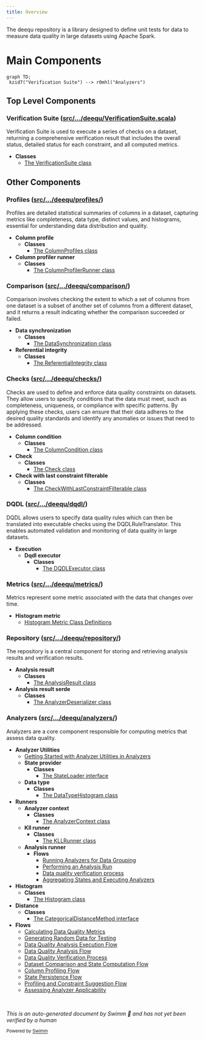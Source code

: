 ```yaml
---
title: Overview
---
```

The deequ repository is a library designed to define unit tests for data to measure data quality in large datasets using Apache Spark.

# Main Components

```mermaid
graph TD;
 kzid7("Verification Suite") --> r0mhl("Analyzers")
```

## Top Level Components

### Verification Suite (<SwmPath>[src/…/deequ/VerificationSuite.scala](src/main/scala/com/amazon/deequ/VerificationSuite.scala)</SwmPath>)

Verification Suite is used to execute a series of checks on a dataset, returning a comprehensive verification result that includes the overall status, detailed status for each constraint, and all computed metrics.

- **Classes**
  - <SwmLink doc-title="The VerificationSuite class">[The VerificationSuite class](/.swm/the-verificationsuite-class.wdm8h.sw.md)</SwmLink>

## Other Components

### Profiles (<SwmPath>[src/…/deequ/profiles/](src/main/scala/com/amazon/deequ/profiles/)</SwmPath>)

Profiles are detailed statistical summaries of columns in a dataset, capturing metrics like completeness, data type, distinct values, and histograms, essential for understanding data distribution and quality.

- **Column profile**
  - **Classes**
    - <SwmLink doc-title="The ColumnProfiles class">[The ColumnProfiles class](/.swm/the-columnprofiles-class.5ya32.sw.md)</SwmLink>
- **Column profiler runner**
  - **Classes**
    - <SwmLink doc-title="The ColumnProfilerRunner class">[The ColumnProfilerRunner class](/.swm/the-columnprofilerrunner-class.txsg4.sw.md)</SwmLink>

### Comparison (<SwmPath>[src/…/deequ/comparison/](src/main/scala/com/amazon/deequ/comparison/)</SwmPath>)

Comparison involves checking the extent to which a set of columns from one dataset is a subset of another set of columns from a different dataset, and it returns a result indicating whether the comparison succeeded or failed.

- **Data synchronization**
  - **Classes**
    - <SwmLink doc-title="The DataSynchronization class">[The DataSynchronization class](/.swm/the-datasynchronization-class.dtyfg.sw.md)</SwmLink>
- **Referential integrity**
  - **Classes**
    - <SwmLink doc-title="The ReferentialIntegrity class">[The ReferentialIntegrity class](/.swm/the-referentialintegrity-class.f6cet.sw.md)</SwmLink>

### Checks (<SwmPath>[src/…/deequ/checks/](src/main/scala/com/amazon/deequ/checks/)</SwmPath>)

Checks are used to define and enforce data quality constraints on datasets. They allow users to specify conditions that the data must meet, such as completeness, uniqueness, or compliance with specific patterns. By applying these checks, users can ensure that their data adheres to the desired quality standards and identify any anomalies or issues that need to be addressed.

- **Column condition**
  - **Classes**
    - <SwmLink doc-title="The ColumnCondition class">[The ColumnCondition class](/.swm/the-columncondition-class.v4gpc.sw.md)</SwmLink>
- **Check**
  - **Classes**
    - <SwmLink doc-title="The Check class">[The Check class](/.swm/the-check-class.rvion.sw.md)</SwmLink>
- **Check with last constraint filterable**
  - **Classes**
    - <SwmLink doc-title="The CheckWithLastConstraintFilterable class">[The CheckWithLastConstraintFilterable class](/.swm/the-checkwithlastconstraintfilterable-class.10qdn.sw.md)</SwmLink>

### DQDL (<SwmPath>[src/…/deequ/dqdl/](src/main/scala/com/amazon/deequ/dqdl/)</SwmPath>)

DQDL allows users to specify data quality rules which can then be translated into executable checks using the DQDLRuleTranslator. This enables automated validation and monitoring of data quality in large datasets.

- **Execution**
  - **Dqdl executor**
    - **Classes**
      - <SwmLink doc-title="The DQDLExecutor class">[The DQDLExecutor class](/.swm/the-dqdlexecutor-class.hsap9.sw.md)</SwmLink>

### Metrics (<SwmPath>[src/…/deequ/metrics/](src/main/scala/com/amazon/deequ/metrics/)</SwmPath>)

Metrics represent some metric associated with the data that changes over time.

- **Histogram metric**
  - <SwmLink doc-title="Histogram Metric Class Definitions">[Histogram Metric Class Definitions](/.swm/histogram-metric-class-definitions.1dv1435i.sw.md)</SwmLink>

### Repository (<SwmPath>[src/…/deequ/repository/](src/main/scala/com/amazon/deequ/repository/)</SwmPath>)

The repository is a central component for storing and retrieving analysis results and verification results.

- **Analysis result**
  - **Classes**
    - <SwmLink doc-title="The AnalysisResult class">[The AnalysisResult class](/.swm/the-analysisresult-class.rolav.sw.md)</SwmLink>
- **Analysis result serde**
  - **Classes**
    - <SwmLink doc-title="The AnalyzerDeserializer class">[The AnalyzerDeserializer class](/.swm/the-analyzerdeserializer-class.pm9l5.sw.md)</SwmLink>

### Analyzers (<SwmPath>[src/…/deequ/analyzers/](src/main/scala/com/amazon/deequ/analyzers/)</SwmPath>)

Analyzers are a core component responsible for computing metrics that assess data quality.

- **Analyzer Utilities**
  - <SwmLink doc-title="Getting Started with Analyzer Utilities in Analyzers">[Getting Started with Analyzer Utilities in Analyzers](/.swm/getting-started-with-analyzer-utilities-in-analyzers.0jmza3jx.sw.md)</SwmLink>
  - **State provider**
    - **Classes**
      - <SwmLink doc-title="The StateLoader interface">[The StateLoader interface](/.swm/the-stateloader-interface.mdk21.sw.md)</SwmLink>
  - **Data type**
    - **Classes**
      - <SwmLink doc-title="The DataTypeHistogram class">[The DataTypeHistogram class](/.swm/the-datatypehistogram-class.4yenq.sw.md)</SwmLink>
- **Runners**
  - **Analyzer context**
    - **Classes**
      - <SwmLink doc-title="The AnalyzerContext class">[The AnalyzerContext class](/.swm/the-analyzercontext-class.udbpc.sw.md)</SwmLink>
  - **Kll runner**
    - **Classes**
      - <SwmLink doc-title="The KLLRunner class">[The KLLRunner class](/.swm/the-kllrunner-class.31grx.sw.md)</SwmLink>
  - **Analysis runner**
    - **Flows**
      - <SwmLink doc-title="Running Analyzers for Data Grouping">[Running Analyzers for Data Grouping](/.swm/running-analyzers-for-data-grouping.7s993mxq.sw.md)</SwmLink>
      - <SwmLink doc-title="Performing an Analysis Run">[Performing an Analysis Run](/.swm/performing-an-analysis-run.v9p03rc9.sw.md)</SwmLink>
      - <SwmLink doc-title="Data quality verification process">[Data quality verification process](/.swm/data-quality-verification-process.mh3hskpz.sw.md)</SwmLink>
      - <SwmLink doc-title="Aggregating States and Executing Analyzers">[Aggregating States and Executing Analyzers](/.swm/aggregating-states-and-executing-analyzers.596dr2rz.sw.md)</SwmLink>
- **Histogram**
  - **Classes**
    - <SwmLink doc-title="The Histogram class">[The Histogram class](/.swm/the-histogram-class.kkw9f.sw.md)</SwmLink>
- **Distance**
  - **Classes**
    - <SwmLink doc-title="The CategoricalDistanceMethod interface">[The CategoricalDistanceMethod interface](/.swm/the-categoricaldistancemethod-interface.js259.sw.md)</SwmLink>
- **Flows**
  - <SwmLink doc-title="Calculating Data Quality Metrics">[Calculating Data Quality Metrics](/.swm/calculating-data-quality-metrics.4s8txkyx.sw.md)</SwmLink>
  - <SwmLink doc-title="Generating Random Data for Testing">[Generating Random Data for Testing](/.swm/generating-random-data-for-testing.79hcbqkx.sw.md)</SwmLink>
  - <SwmLink doc-title="Data Quality Analysis Execution Flow">[Data Quality Analysis Execution Flow](/.swm/data-quality-analysis-execution-flow.hi0qxzlq.sw.md)</SwmLink>
  - <SwmLink doc-title="Data Quality Analysis Flow">[Data Quality Analysis Flow](/.swm/data-quality-analysis-flow.nz6c1281.sw.md)</SwmLink>
  - <SwmLink doc-title="Data Quality Verification Process">[Data Quality Verification Process](/.swm/data-quality-verification-process.mh3hskpz.sw.md)</SwmLink>
  - <SwmLink doc-title="Dataset Comparison and State Computation Flow">[Dataset Comparison and State Computation Flow](/.swm/dataset-comparison-and-state-computation-flow.l011o365.sw.md)</SwmLink>
  - <SwmLink doc-title="Column Profiling Flow">[Column Profiling Flow](/.swm/column-profiling-flow.26dpwl8c.sw.md)</SwmLink>
  - <SwmLink doc-title="State Persistence Flow">[State Persistence Flow](/.swm/state-persistence-flow.v4b4r5um.sw.md)</SwmLink>
  - <SwmLink doc-title="Profiling and Constraint Suggestion Flow">[Profiling and Constraint Suggestion Flow](/.swm/profiling-and-constraint-suggestion-flow.a00leyzg.sw.md)</SwmLink>
  - <SwmLink doc-title="Assessing Analyzer Applicability">[Assessing Analyzer Applicability](/.swm/assessing-analyzer-applicability.0760syy4.sw.md)</SwmLink>

&nbsp;

*This is an auto-generated document by Swimm 🌊 and has not yet been verified by a human*

<SwmMeta version="3.0.0" repo-id="Z2l0aHViJTNBJTNBZGVlcXUlM0ElM0Fhd3NsYWJz" repo-name="deequ"><sup>Powered by [Swimm](https://app.swimm.io/)</sup></SwmMeta>
